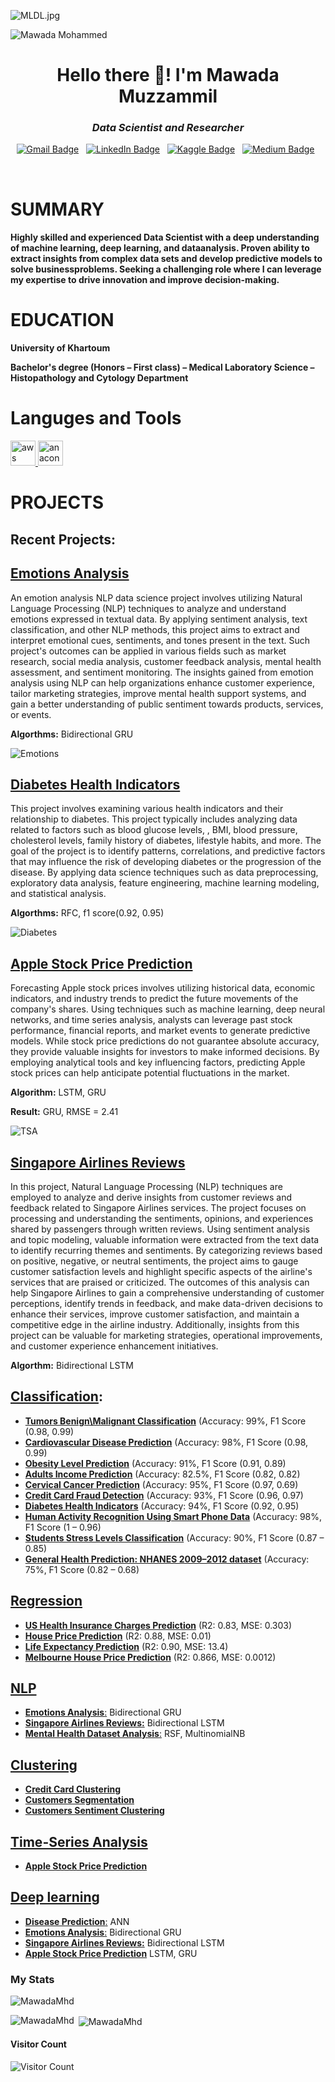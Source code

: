 ![MLDL.jpg](https://github.com/MawadaMhd/MawadaMhd/blob/main/Images/MLDL.jpg)

<p align="left"> <img src="https://komarev.com/ghpvc/?username=MawadaMhd&label=Profile%20views&color=0e75b6&style=flat" alt="Mawada Mohammed" /> </p>

<h1 align="center">Hello there 👋! I'm Mawada Muzzammil</h1>

<h3 align="center"><i>Data Scientist and Researcher</i></h3>

<div align="center">


[![Gmail Badge](https://img.shields.io/badge/Gmail-EA4335?logo=gmail&logoColor=fff&style=for-the-badge)](mawadamhd12@gmail.com)&nbsp;&nbsp;
[![LinkedIn Badge](https://img.shields.io/badge/LinkedIn-0A66C2?logo=linkedin&logoColor=fff&style=for-the-badge)](https://www.linkedin.com/in/mawada-mohammed-86765a205/)&nbsp;&nbsp;
[![Kaggle Badge](https://img.shields.io/badge/Kaggle-20BEFF?logo=kaggle&logoColor=fff&style=for-the-badge)](https://www.kaggle.com/mawadamuzzammil)&nbsp;&nbsp;
[![Medium Badge](https://img.shields.io/badge/Medium-12100E?style=for-the-badge&logo=medium&logoColor=white&link=https://medium.com/@mawadamhd12)](https://medium.com/@mawadamhd12)&nbsp;&nbsp;




</div>

<br>

# **SUMMARY**

#### Highly skilled and experienced Data Scientist with a deep understanding of machine learning, deep learning, and dataanalysis. Proven ability to extract insights from complex data sets and develop predictive models to solve businessproblems. Seeking a challenging role where I can leverage my expertise to drive innovation and improve decision-making.

# **EDUCATION**

**University of Khartoum**

**Bachelor's degree (Honors – First class) – Medical Laboratory Science – Histopathology and Cytology Department**

# **Languges and Tools**

<p align="left">
    <a href="https://aws.amazon.com" target="_blank" rel="noreferrer">
        <img src="https://raw.githubusercontent.com/devicons/devicon/master/icons/amazonwebservices/amazonwebservices-original-wordmark.svg" alt="aws" width="40" height="40" /> </a>
    <a href="https://www.anaconda.com/download" target="_blank" rel="noreferrer">
            <img src="https://github.com/devicons/devicon/blob/master/icons/anaconda/anaconda-original.svg" alt="anaconda" width="40" height="40" /> </a>

# **PROJECTS**
## Recent Projects:

## [**Emotions Analysis**](https://github.com/MawadaMhd/NLP/tree/main/Emotions%20Analysis)

An emotion analysis NLP data science project involves utilizing Natural Language Processing (NLP) techniques to analyze and understand emotions expressed in textual data. By applying sentiment analysis, text classification, and other NLP methods, this project aims to extract and interpret emotional cues, sentiments, and tones present in the text.
Such project's outcomes can be applied in various fields such as market research, social media analysis, customer feedback analysis, mental health assessment, and sentiment monitoring. The insights gained from emotion analysis using NLP can help organizations enhance customer experience, tailor marketing strategies, improve mental health support systems, and gain a better understanding of public sentiment towards products, services, or events.

**Algorthms:** Bidirectional GRU

![Emotions](https://github.com/MawadaMhd/NLP/blob/main/Emotions%20Analysis/Emotions.png)

## [**Diabetes Health Indicators**](https://github.com/MawadaMhd/Classification/tree/main/Diabetes%20Health%20Indicators)

This project involves examining various health indicators and their relationship to diabetes. This project typically includes  analyzing data related to factors such as blood glucose levels, , BMI, blood pressure, cholesterol levels, family history of diabetes, lifestyle habits, and more. The goal of the project is to identify patterns, correlations, and predictive factors that may influence the risk of developing diabetes or the progression of the disease. By applying data science techniques such as data preprocessing, exploratory data analysis, feature engineering, machine learning modeling, and statistical analysis.

**Algorthms:** RFC, f1 score(0.92, 0.95)

![Diabetes](https://github.com/MawadaMhd/Classification/blob/main/Diabetes%20Health%20Indicators/Diabetes.jpeg)

## [**Apple Stock Price Prediction**](https://github.com/MawadaMhd/Time-Series-Analysis/tree/main/Apple%20Stock%20Price%20Prediction)
Forecasting Apple stock prices involves utilizing historical data, economic indicators, and industry trends to predict the future movements of the company's shares. Using techniques such as machine learning, deep neural networks, and time series analysis, analysts can leverage past stock performance, financial reports, and market events to generate predictive models. While stock price predictions do not guarantee absolute accuracy, they provide valuable insights for investors to make informed decisions. By employing analytical tools and key influencing factors, predicting Apple stock prices can help anticipate potential fluctuations in the market.

**Algorithm:** LSTM, GRU

**Result:**  GRU, RMSE = 2.41

![TSA](https://github.com/MawadaMhd/Time-Series-Analysis/blob/main/Apple%20Stock%20Price%20Prediction/TSA.jpg)

## [**Singapore Airlines Reviews**](https://github.com/MawadaMhd/NLP/tree/main/Singapore%20Airlines%20Reviews)

In this project, Natural Language Processing (NLP) techniques are employed to analyze and derive insights from customer reviews and feedback related to Singapore Airlines services. The project focuses on processing and understanding the sentiments, opinions, and experiences shared by passengers through written reviews.
Using sentiment analysis and topic modeling, valuable information were extracted from the text data to identify recurring themes and sentiments. By categorizing reviews based on positive, negative, or neutral sentiments, the project aims to gauge customer satisfaction levels and highlight specific aspects of the airline's services that are praised or criticized.
The outcomes of this analysis can help Singapore Airlines to gain a comprehensive understanding of customer perceptions, identify trends in feedback, and make data-driven decisions to enhance their services, improve customer satisfaction, and maintain a competitive edge in the airline industry. Additionally, insights from this project can be valuable for marketing strategies, operational improvements, and customer experience enhancement initiatives.

**Algorthm:** Bidirectional LSTM



## [Classification](https://github.com/MawadaMhd/Classification):

*	[**Tumors Benign\Malignant Classification**](https://github.com/MawadaMhd/Classification/tree/main/Tumors%20BenignMalignant%20Classification%2096) (Accuracy: 99%, F1 Score (0.98, 0.99)
*	[**Cardiovascular Disease Prediction**](https://github.com/MawadaMhd/Classification/tree/main/Cardiovascular%20Disease%20Predictive%20Modelling) (Accuracy: 98%, F1 Score (0.98, 0.99)
*	[**Obesity Level Prediction**](https://github.com/MawadaMhd/Classification/tree/main/Obesity%20Level%20Predictive%20Models) (Accuracy: 91%, F1 Score (0.91, 0.89)
*	[**Adults Income Prediction**](https://github.com/MawadaMhd/Classification/tree/main/Adults%20Income%20Prediction) (Accuracy: 82.5%, F1 Score (0.82, 0.82)
*	[**Cervical Cancer Prediction**](https://github.com/MawadaMhd/Classification/tree/main/Cervical%20Cancer%20Prediction) (Accuracy: 95%, F1 Score (0.97, 0.69)
*	[**Credit Card Fraud Detection**](https://github.com/MawadaMhd/Classification/tree/main/Credit%20Card%20Fraud%20Detection) (Accuracy: 93%, F1 Score (0.96, 0.97)
*	[**Diabetes Health Indicators**](https://github.com/MawadaMhd/Classification/tree/main/Diabetes%20Health%20Indicators) (Accuracy: 94%, F1 Score (0.92, 0.95)	
*	[**Human Activity Recognition Using Smart Phone Data**](https://github.com/MawadaMhd/Classification/tree/main/Human%20Activity%20Recognition%20using%20smart%20phone%20data) (Accuracy: 98%, F1 Score (1 – 0.96)
*	[**Students Stress Levels Classification**](https://github.com/MawadaMhd/Classification/tree/main/Students%20Stress%20Levels%20Classification) (Accuracy: 90%, F1 Score (0.87 – 0.85)
*	[**General Health Prediction: NHANES 2009–2012 dataset**]() (Accuracy: 75%, F1 Score (0.82 – 0.68)

## [Regression](https://github.com/MawadaMhd/Regression)
 	
*	[**US Health Insurance Charges Prediction**](https://github.com/MawadaMhd/Regression/tree/main/US%20Health%20Insurance%20Charges%20Prediction) (R2: 0.83, MSE: 0.303)
*	[**House Price Prediction**](https://github.com/MawadaMhd/Regression/tree/main/House%20Prices%20Advanced%20Regression%20Techniques) (R2: 0.88, MSE: 0.01)
*	[**Life Expectancy Prediction**](https://github.com/MawadaMhd/Regression/tree/main/Life%20Expectancy%20Prediction) (R2: 0.90, MSE: 13.4)
*	[**Melbourne House Price Prediction**](https://github.com/MawadaMhd/Regression/tree/main/Melbourne%20Housing%20Price%20Prediction) (R2: 0.866, MSE: 0.0012)


## [NLP](https://github.com/MawadaMhd/NLP)

 * [**Emotions Analysis**:](https://github.com/MawadaMhd/NLP/tree/main/Emotions%20Analysis) Bidirectional GRU
 * [**Singapore Airlines Reviews:**](https://github.com/MawadaMhd/NLP/tree/main/Singapore%20Airlines%20Reviews) Bidirectional LSTM
 * [**Mental Health Dataset Analysis**:](https://github.com/MawadaMhd/NLP/tree/main/Mental%20Health) RSF, MultinomialNB


## [Clustering](https://github.com/MawadaMhd/Unsupervised-Machine-Learning)

* [**Credit Card Clustering**](https://github.com/MawadaMhd/Unsupervised-Machine-Learning/tree/main/Credit%20%20Card%20Clustering)
* [**Customers Segmentation**](https://github.com/MawadaMhd/Unsupervised-Machine-Learning/tree/main/Customers%20Segmentation)
* [**Customers Sentiment Clustering**](https://github.com/MawadaMhd/Unsupervised-Machine-Learning/tree/main/Customers%20Sentiment%20Clustering)

## [Time-Series Analysis](https://github.com/MawadaMhd/Time-Series-Analysis)
* [**Apple Stock Price Prediction**](https://github.com/MawadaMhd/Time-Series-Analysis/tree/main/Apple%20Stock%20Price%20Prediction)

## [Deep learning]()
* [**Disease Prediction**:](https://github.com/MawadaMhd/Deep-Learning/tree/main/Disease%20Prediction) ANN
* [**Emotions Analysis**:](https://github.com/MawadaMhd/NLP/tree/main/Emotions%20Analysis) Bidirectional GRU
* [**Singapore Airlines Reviews:**](https://github.com/MawadaMhd/NLP/tree/main/Singapore%20Airlines%20Reviews) Bidirectional LSTM
* [**Apple Stock Price Prediction**](https://github.com/MawadaMhd/Time-Series-Analysis/tree/main/Apple%20Stock%20Price%20Prediction) LSTM, GRU



### My Stats
<p><img align="center" src="https://github-readme-streak-stats.herokuapp.com/?user=MawadaMhd&" alt="MawadaMhd" /></p>

<p><img align="left" src="https://github-readme-stats.vercel.app/api/top-langs?username=MawadaMhd&show_icons=true&locale=en&layout=compact" alt="MawadaMhd" /></p>

<p>&nbsp;<img align="center" src="https://github-readme-stats.vercel.app/api?username=MawadaMhd&show_icons=true&locale=en" alt="MawadaMhd" /></p>

#### **Visitor Count**
![Visitor Count](https://profile-counter.glitch.me/{MawadaMhd}/count.svg)




